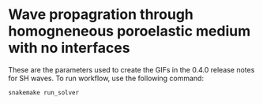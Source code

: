 # Wave propagration through homogneneous poroelastic medium with no interfaces

These are the parameters used to create the GIFs in the 0.4.0 release notes for
SH waves. To run workflow, use the following command:

```bash
snakemake run_solver
```